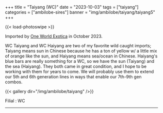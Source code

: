 +++
title = "Taiyang (WC)"
date = "2023-10-03"
tags = ["taiyang"]
categories = ["ambilobe-sires"]
banner = "img/ambilobe/taiyang/taiyang5"
+++

{{< load-photoswipe >}}

Imported by [One World Exotica](https://www.instagram.com/oneworldexotica/) in October 2023.

WC Taiyang and WC Haiyang are two of my favorite wild caught imports; Taiyang means sun in Chinese because he has a ton of yellow w/ a little mix of orange like the sun, and Haiyang means sea/ocean in Chinese. Haiyang's blue bars are really something for a WC, so we have the sun (Taiyang) and the sea (Haiyang). They both came in great condition, and I hope to be working with them for years to come. We will probably use them to extend our 5th and 6th generation lines in ways that enable our 7th-9th gen combos.

{{< gallery dir="/img/ambilobe/taiyang" />}}

Filial
: WC

---